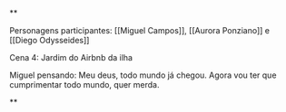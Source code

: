 **

Personagens participantes: [[Miguel Campos]], [[Aurora Ponziano]] e [[Diego Odysseides]]

Cena 4: Jardim do Airbnb da ilha

Miguel pensando: Meu deus, todo mundo já chegou. Agora vou ter que cumprimentar todo mundo, quer merda.


**